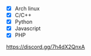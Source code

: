 - [x] Arch linux
- [x] C/C++
- [x] Python
- [x] Javascript
- [x] PHP

https://discord.gg/7h4dX2QnxA
